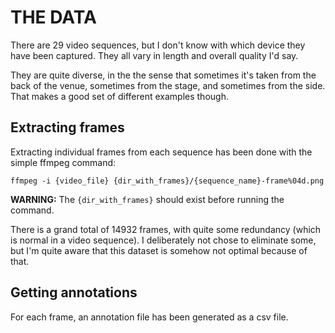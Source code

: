 # THE DATA

There are 29 video sequences, but I don't know with which device they have been captured. They all vary in length and overall quality I'd say.

They are quite diverse, in the the sense that sometimes it's taken from the back of the venue, sometimes from the stage, and sometimes from the side. That makes a good set of different examples though.

## Extracting frames

Extracting individual frames from each sequence has been done with the simple ffmpeg command:

```shell
ffmpeg -i {video_file} {dir_with_frames}/{sequence_name}-frame%04d.png
```

**WARNING:** The `{dir_with_frames}` should exist before running the command.

There is a grand total of 14932 frames, with quite some redundancy (which is normal in a video sequence). I deliberately not chose to eliminate some, but I'm quite aware that this dataset is somehow not optimal because of that.

## Getting annotations

For each frame, an annotation file has been generated as a csv file. 